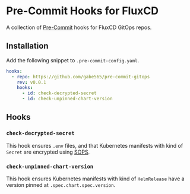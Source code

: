 # Pre-Commit Hooks for FluxCD

A collection of [Pre-Commit](https://pre-commit.com) hooks for FluxCD GitOps repos.

## Installation

Add the following snippet to `.pre-commit-config.yaml`.

```yaml
hooks:
  - repo: https://github.com/gabe565/pre-commit-gitops
    rev: v0.0.1
    hooks:
      - id: check-decrypted-secret
      - id: check-unpinned-chart-version
```

## Hooks

### `check-decrypted-secret`

This hook ensures `.env` files, and that Kubernetes manifests with kind of `Secret` are encrypted using [SOPS](https://github.com/getsops/sops).

### `check-unpinned-chart-version`

This hook ensures Kubernetes manifests with kind of `HelmRelease` have a version pinned at `.spec.chart.spec.version`.
